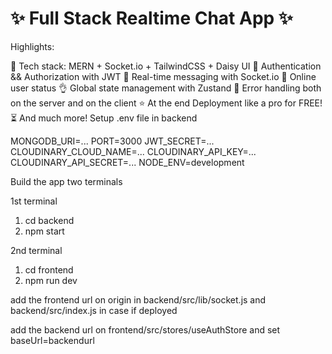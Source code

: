 # ✨ Full Stack Realtime Chat App ✨


Highlights:

🌟 Tech stack: MERN + Socket.io + TailwindCSS + Daisy UI
🎃 Authentication && Authorization with JWT
👾 Real-time messaging with Socket.io
🚀 Online user status
👌 Global state management with Zustand
🐞 Error handling both on the server and on the client
⭐ At the end Deployment like a pro for FREE!
⏳ And much more!
Setup .env file in backend

MONGODB_URI=...
PORT=3000
JWT_SECRET=...
CLOUDINARY_CLOUD_NAME=...
CLOUDINARY_API_KEY=...
CLOUDINARY_API_SECRET=...
NODE_ENV=development


Build the app
two terminals

1st terminal
1. cd backend 
2. npm start

2nd terminal
1. cd frontend
2. npm run dev

add the frontend url on origin in backend/src/lib/socket.js and backend/src/index.js in case if deployed

add the backend url on frontend/src/stores/useAuthStore and set baseUrl=backendurl
